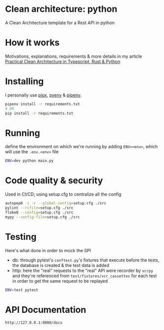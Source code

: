 # Clean architecture: python

A Clean Architecture template for a Rest API in python

# How it works

Motivations, explanations, requirements & more details in my article [Practical Clean Architecture in Typescript, Rust & Python]()

# Installing

I personally use [pipx](https://github.com/pypa/pipx/), [pyenv](https://github.com/pyenv/pyenv) & [pipenv](https://github.com/pypa/pipenv).

```bash
pipenv install -r requirements.txt
# OR
pip install -r requirements.txt
```

# Running

define the environment on which we're running by adding `ENV=<env>`, which will use the `.env.<env>` file

```bash
ENV=dev python main.py
```

# Code quality & security

Used in CI/CD; using setup.cfg to centralize all the config

```bash
autopep8 -i -r --global-config=setup.cfg ./src
pylint --rcfile=setup.cfg ./src
flake8 --config=setup.cfg ./src
mypy --config-file=setup.cfg ./src
```

# Testing

Here's what done in order to mock the SPI

- db: through pytest's `conftest.py`'s fixtures that execute before the tests, the database is created & the test data is added
- http: here the "real" requests to the "real" API were recorder by `vcrpy` and they're referenced from `test/fixtures/vcr_cassettes` for each test in order to get the same request to be replayed

```bash
ENV=test pytest
```

# API Documentation

`http://127.0.0.1:8000/docs`
